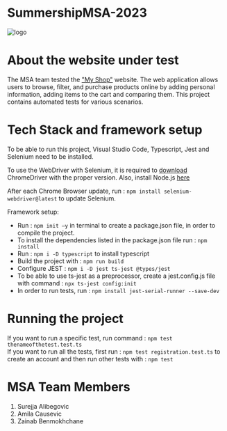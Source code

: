 # SummershipMSA-2023

![logo](https://api.jobfair.ba/static/kompanije/21.png)
# About the website under test

The MSA team tested the ["My Shop"](http://www.automationpractice.pl/index.php) website. The web application allows users to browse, filter, and purchase products online by adding personal information, adding items to the cart and comparing them. This project contains automated tests for various scenarios.

# Tech Stack and framework setup

To be able to run this project, Visual Studio Code, Typescript, Jest and Selenium need to be installed. <br>

To use the WebDriver with Selenium, it is required to [download](https://chromedriver.chromium.org/downloads) ChromeDriver with the proper version.
Also, install Node.js [here](https://nodejs.org/en/download) <br>

After each Chrome Browser update, run : `npm install selenium-webdriver@latest` to update Selenium. 

Framework setup: 
* Run : `npm init –y` in terminal to create a package.json file, in order to compile the project. <br>
* To install the dependencies listed in the package.json file run : `npm install` <br>
* Run : `npm i -D typescript` to install typescript <br>
* Build the project with : `npm run build` <br>
* Configure JEST : `npm i -D jest ts-jest @types/jest` <br>
* To be able to use ts-jest as a preprocessor, create a jest.config.js file with command : `npx ts-jest config:init`
* In order to run tests, run : `npm install jest-serial-runner --save-dev ` <br>

# Running the project

If you want to run a specific test, run command : `npm test thenameofthetest.test.ts` <br> 
If you want to run all the tests, first run : `npm test registration.test.ts` to create an account and then run other tests with : `npm test`

# MSA Team Members 

1. Surejja Alibegovic
2. Amila Causevic
3. Zainab Benmokhchane 
